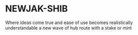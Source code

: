 # NEWJAK-SHIB
Where ideas come true and ease of use becomes realistically understandable a new wave of hub  route with a stake or mint
